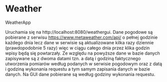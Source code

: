# Weather
WeatherApp

Uruchamia się na http://localhost:8080/weathergui. Dane pogodowe są pobierane z serwisu https://www.metaweather.com/api/ o pełnej godzinie każdego dnia lecz dane w serwisie są aktualizowane kilka razy dziennie (prawdopodobnie 5 razy) więc w ciągu całego dnia przez klika godzin wpisy będą się powtarzały. Ze względu na powyższe dane w bazie danych zapisywane są z dwoma datami tzn. a datą i godziną faktycznego utworzenia pomiarów według podanych w serwisie pogodowym oraz z datą i godziną wykonania requestu a tym samym zapisania danych w bazie danych. Na GUI dane pobierane są według godziny wykonania requestu.
